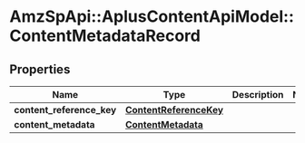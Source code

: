 # AmzSpApi::AplusContentApiModel::ContentMetadataRecord

## Properties
Name | Type | Description | Notes
------------ | ------------- | ------------- | -------------
**content_reference_key** | [**ContentReferenceKey**](ContentReferenceKey.md) |  | 
**content_metadata** | [**ContentMetadata**](ContentMetadata.md) |  | 


